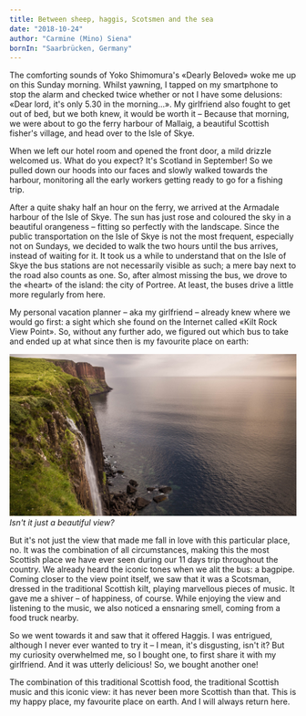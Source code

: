 ```yaml
---
title: Between sheep, haggis, Scotsmen and the sea
date: "2018-10-24"
author: "Carmine (Mino) Siena"
bornIn: "Saarbrücken, Germany"
---
```


The comforting sounds of Yoko Shimomura's «Dearly Beloved» woke me up on this Sunday morning. Whilst yawning, I tapped on my smartphone to stop the alarm and checked twice whether or not I have some delusions: «Dear lord, it's only 5.30 in the morning...». My girlfriend also fought to get out of bed, but we both knew, it would be worth it – Because that morning, we were about to go the ferry harbour of Mallaig, a beautiful Scottish fisher's village, and head over to the Isle of Skye.

When we left our hotel room and opened the front door, a mild drizzle welcomed us. What do you expect? It's Scotland in September! So we pulled down our hoods into our faces and slowly walked towards the harbour, monitoring all the early workers getting ready to go for a fishing trip.

After a quite shaky half an hour on the ferry, we arrived at the Armadale harbour of the Isle of Skye. The sun has just rose and coloured the sky in a beautiful orangeness – fitting so perfectly with the landscape. Since the public transportation on the Isle of Skye is not the most frequent, especially not on Sundays, we decided to walk the two hours until the bus arrives, instead of waiting for it. It took us a while to understand that on the Isle of Skye the bus stations are not necessarily visible as such; a mere bay next to the road also counts as one. So, after almost missing the bus, we drove to the «heart» of the island: the city of Portree. At least, the buses drive a little more regularly from here.

My personal vacation planner – aka my girlfriend – already knew where we would go first: a sight which she found on the Internet called «Kilt Rock View Point». So, without any further ado, we figured out which bus to take and ended up at what since then is my favourite place on earth:

![Kilt Rock View Point](img/16x9/kiltrockviewpoint.jpg "Kilt Rock View Point")
_Isn't it just a beautiful view?_

But it's not just the view that made me fall in love with this particular place, no. It was the combination of all circumstances, making this the most Scottish place we have ever seen during our 11 days trip throughout the country. We already heard the iconic tones when we alit the bus: a bagpipe. Coming closer to the view point itself, we saw that it was a Scotsman, dressed in the traditional Scottish kilt, playing marvellous pieces of music. It gave me a shiver – of happiness, of course. While enjoying the view and listening to the music, we also noticed a ensnaring smell, coming from a food truck nearby.

So we went towards it and saw that it offered Haggis. I was entrigued, although I never ever wanted to try it – I mean, it's disgusting, isn't it? But my curiosity overwhelmed me, so I bought one, to first share it with my girlfriend. And it was utterly delicious! So, we bought another one!

The combination of this traditional Scottish food, the traditional Scottish music and this iconic view: it has never been more Scottish than that. This is my happy place, my favourite place on earth. And I will always return here.